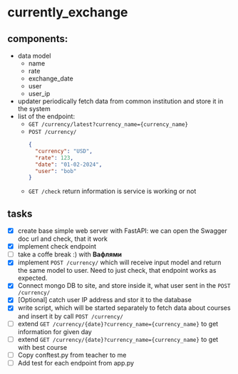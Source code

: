 # currently_exchange

## components:

* data model
    * name
    * rate
    * exchange_date
    * user
    * user_ip
* updater periodically fetch data from common institution and store it in the system
* list of the endpoint:
    * `GET /currency/latest?currency_name={currency_name}`
    * `POST /currency/`
      ```json
      {
        "currency": "USD",
        "rate": 123,
        "date": "01-02-2024", 
        "user": "bob"
      }
      ```
    * `GET /check` return information is service is working or not

## tasks

* [x] create base simple web server with FastAPI:
  we can open the Swagger doc url and check, that it work
* [x] implement check endpoint
* [ ] take a coffe break :) with **Вафлями**
* [x] implement `POST /currency/` which will receive input model and return the same model to user.
  Need to just check, that endpoint works as expected.
* [x] Connect mongo DB to site, and store inside it, what user sent in the  `POST /currency/`
* [x] [Optional] catch user IP address and stor it to the database
* [x] write script, which will be started separately to fetch data about courses and insert it by
  call  `POST /currency/`
* [ ] extend `GET /currency/{date}?currency_name={currency_name}` to get information for given day
* [ ] extend `GET /currency/{date}?currency_name={currency_name}` to get with best course
* [ ] Copy conftest.py from teacher to me 
* [ ] Add test for each endpoint from app.py 
